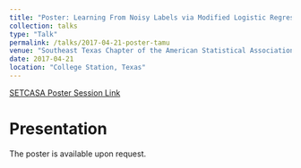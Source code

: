 ```yaml
---
title: "Poster: Learning From Noisy Labels via Modified Logistic Regression"
collection: talks
type: "Talk"
permalink: /talks/2017-04-21-poster-tamu
venue: "Southeast Texas Chapter of the American Statistical Association (SETCASA) Poster Session"
date: 2017-04-21
location: "College Station, Texas"
---
```


[SETCASA Poster Session Link](https://sites.google.com/tamu.edu/setcasa2017)

# Presentation

The poster is available upon request.
